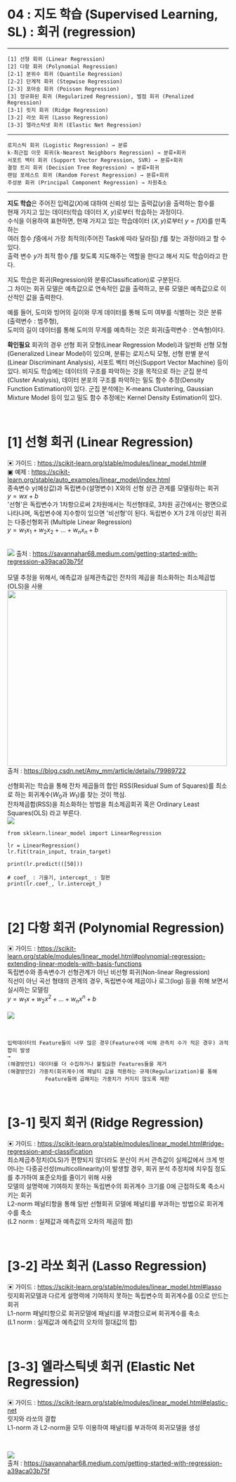 #  04 : 지도 학습 (Supervised Learning, SL) : 회귀 (regression)

---

	[1] 선형 회귀 (Linear Regression)
	[2] 다항 회귀 (Polynomial Regression)
 	[2-1] 분위수 회귀 (Quantile Regression)
  	[2-2] 단계적 회귀 (Stepwise Regression)
   	[2-3] 포아송 회귀 (Poisson Regression)
 	[3] 정규화된 회귀 (Regularized Regression), 벌점 회귀 (Penalized Regression)
	[3-1] 릿지 회귀 (Ridge Regression)
	[3-2] 라쏘 회귀 (Lasso Regression)
	[3-3] 엘라스틱넷 회귀 (Elastic Net Regression)

---

	로지스틱 회귀 (Logistic Regression) → 분류	
	k-최근접 이웃 회귀(k-Nearest Neighbors Regression) → 분류+회귀 
	서포트 벡터 회귀 (Support Vector Regression, SVR) → 분류+회귀 
	결정 트리 회귀 (Decision Tree Regression) → 분류+회귀 
	랜덤 포레스트 회귀 (Random Forest Regression) → 분류+회귀   
 	주성분 회귀 (Principal Component Regression) → 차원축소   

---

**지도 학습**은 주어진 입력값($X$)에 대하여 신뢰성 있는 출력값($y$)을 출력하는 함수를<br> 
현재 가지고 있는 데이터(학습 데이터 $X$, $y$)로부터 학습하는 과정이다.<br>
수식을 이용하여 표현하면, 현재 가지고 있는 학습데이터 $(X, y)$로부터 $y = f(X)$를 만족하는<br> 
여러 함수 $f$중에서 가장 최적의(주어진 Task에 따라 달라짐) $f$를 찾는 과정이라고 할 수 있다.<br>
출력 변수 $y$가 최적 함수 $f$를 찾도록 지도해주는 역할을 한다고 해서 지도 학습이라고 한다.<br>

지도 학습은 회귀(Regression)와 분류(Classification)로 구분된다.<br>
그 차이는 회귀 모델은 예측값으로 연속적인 값을 출력하고, 분류 모델은 예측값으로 이산적인 값을 출력한다.<br> 

예를 들어, 도미와 빙어의 길이와 무게 데이터를 통해 도미 여부를 식별하는 것은 분류(출력변수 : 범주형),<br> 
도미의 길이 데이터를 통해 도미의 무게를 예측하는 것은 회귀(출력변수 : 연속형)이다.<br>

**확인필요**
회귀의 경우 선형 회귀 모형(Linear Regression Model)과 일반화 선형 모형(Generalized Linear Model)이 있으며,
분류는 로지스틱 모형, 선형 판별 분석(Linear Discriminant Analysis), 서포트 벡터 머신(Support Vector Machine) 등이 있다.
비지도 학습에는 데이터의 구조를 파악하는 것을 목적으로 하는 군집 분석(Cluster Analysis), 
데이터 분포의 구조를 파악하는 밀도 함수 추정(Density Function Estimation)이 있다. 
군집 분석에는 K-means Clustering, Gaussian Mixture Model 등이 있고 밀도 함수 추정에는 Kernel Density Estimation이 있다.

<br>

# [1] 선형 회귀 (Linear Regression)
▣ 가이드 : https://scikit-learn.org/stable/modules/linear_model.html#<br>
▣ 예제 : https://scikit-learn.org/stable/auto_examples/linear_model/index.html<br>
종속변수 y(예상값)과 독립변수(설명변수) X와의 선형 상관 관계를 모델링하는 회귀<br>
$y = wx + b$ <br>
'선형'은 독립변수가 1차항으로써 2차원에서는 직선형태로, 3차원 공간에서는 평면으로 나타나며, 독립변수에 지수항이 있으면 '비선형'이 된다. 독립변수 X가 2개 이상인 회귀는 다중선형회귀 (Multiple  Linear Regression)<br>
$y = w_1x_1 + w_2x_2 + ... + w_nx_n + b$ <br>
<br>

![](./images/LinearRegression.gif)
출처 : https://savannahar68.medium.com/getting-started-with-regression-a39aca03b75f
<br><br>
모델 추정을 위해서, 예측값과 실제관측값인 잔차의 제곱을 최소화하는 최소제곱법(OLS)을 사용<br>
<img width ='500' height = '400' src = 'https://github.com/YangGuiBee/ML/blob/main/TextBook-04/images/LRd.png'>
<br>
출처 : https://blog.csdn.net/Amy_mm/article/details/79989722
<br>

선형회귀는 학습을 통해 잔차 제곱들의 합인 RSS(Residual Sum of Squares)를 최소로 하는 회귀계수($W_0$과 $W_1$)를 찾는 것이 핵심.<br>
잔차제곱합(RSS)을 최소화하는 방법을 최소제곱회귀 혹은 Ordinary Least Squares(OLS) 라고 부른다.<br>
![](./images/RSSd.svg)
<br>

	from sklearn.linear_model import LinearRegression

	lr = LinearRegression()
	lr.fit(train_input, train_target)

	print(lr.predict(([50]))

	# coef_ : 기울기, intercept_ : 절편
	print(lr.coef_, lr.intercept_)

<br>

# [2] 다항 회귀 (Polynomial Regression)
▣ 가이드 : https://scikit-learn.org/stable/modules/linear_model.html#polynomial-regression-extending-linear-models-with-basis-functions<br>
독립변수와 종속변수가 선형관계가 아닌 비선형 회귀(Non-linear Regression)<br>
직선이 아닌 곡선 형태의 관계의 경우, 독립변수에 제곱이나 로그(log) 등을 취해 보면서 실시하는 모델링<br>
$y = w_1x + w_2x^2 + ... + w_nx^n + b$ <br>
<br>
![](./images/PL.png)


<br>

	입력데이터의 Feature들이 너무 많은 경우(Feature수에 비해 관측치 수가 적은 경우) 과적합이 발생
	→ 
	(해결방안1) 데이터를 더 수집하거나 불필요한 Features들을 제거
	(해결방안2) 가중치(회귀계수)에 페널티 값을 적용하는 규제(Regularization)를 통해 
 	            Feature들에 곱해지는 가중치가 커지지 않도록 제한

<br>

# [3-1] 릿지 회귀 (Ridge Regression)
▣ 가이드 : https://scikit-learn.org/stable/modules/linear_model.html#ridge-regression-and-classification<br>
최소제곱추정치(OLS)가 편향되지 않더라도 분산이 커서 관측값이 실제값에서 크게 벗어나는 다중공선성(multicollinearity)이 발생할 경우, 회귀 분석 추정치에 치우침 정도를 추가하여 표준오차를 줄이기 위해 사용<br>
모델의 설명력에 기여하지 못하는 독립변수의 회귀계수 크기를 0에 근접하도록 축소시키는 회귀<br>
L2-norm 페널티항을 통해 일반 선형회귀 모델에 페널티를 부과하는 방법으로 회귀계수를 축소<br>
(L2 norm : 실제값과 예측값의 오차의 제곱의 합)

<br>

# [3-2] 라쏘 회귀 (Lasso Regression)
▣ 가이드 : https://scikit-learn.org/stable/modules/linear_model.html#lasso<br>
릿지회귀모델과 다르게 설명력에 기여하지 못하는 독립변수의 회귀계수를 0으로 만드는 회귀<br>
L1-norm 패널티항으로 회귀모델에 패널티를 부과함으로써 회귀계수를 축소<br>
(L1 norm : 실제값과 예측값의 오차의 절대값의 합)

<br>

# [3-3] 엘라스틱넷 회귀 (Elastic Net Regression)
▣ 가이드 : https://scikit-learn.org/stable/modules/linear_model.html#elastic-net<br>
릿지와 라쏘의 결합<br>
L1-norm 과 L2-norm을 모두 이용하여 패널티를 부과하여 회귀모델을 생성<br>

<br>

![](./images/L1L2.png)
<br>
출처 : https://savannahar68.medium.com/getting-started-with-regression-a39aca03b75f


